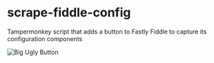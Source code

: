 # scrape-fiddle-config
Tampermonkey script that adds a button to Fastly Fiddle to capture its configuration components

![Big Ugly Button](http://url/to/img.png)
